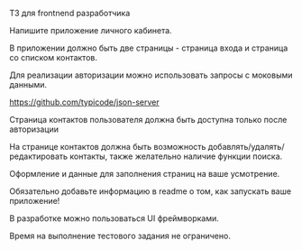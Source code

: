 ТЗ для frontnend разработчика
 
Напишите приложение личного кабинета.

В приложении должно быть две страницы - страница входа и страница со списком контактов.

Для реализации авторизации можно использовать запросы с моковыми данными.

https://github.com/typicode/json-server

Страница контактов пользователя должна быть доступна только после авторизации

На странице контактов должна быть возможность добавлять/удалять/редактировать контакты, также желательно наличие функции поиска.

Оформление и данные для заполнения страниц на ваше усмотрение.

Обязательно добавьте информацию в readme о том, как запускать ваше приложение!

В разработке можно пользоваться UI фреймворками.

Время на выполнение тестового задания не ограничено.
